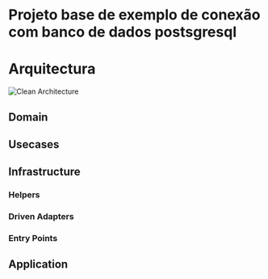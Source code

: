 # Projeto base de exemplo de conexão com banco de dados postsgresql

# Arquitectura

![Clean Architecture](https://miro.medium.com/max/1400/1*ZdlHz8B0-qu9Y-QO3AXR_w.png)

## Domain


## Usecases


## Infrastructure

### Helpers


### Driven Adapters



### Entry Points


## Application
